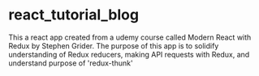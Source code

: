 # react_tutorial_blog
This a react app created from a udemy course called Modern React with Redux by Stephen Grider. The purpose of this app is to solidify understanding of  Redux reducers, making API requests with Redux, and  understand purpose of 'redux-thunk'
